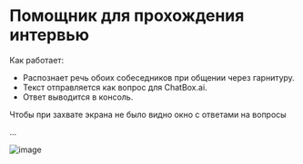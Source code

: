 # Помощник для прохождения интервью

Как работает:

* Распознает речь обоих собеседников при общении через гарнитуру.
* Текст отправляется как вопрос для ChatBox.ai.
* Ответ выводится в консоль.

Чтобы при захвате экрана не было видно окно с ответами на вопросы

...

![image](https://github.com/user-attachments/assets/a51c818e-af14-4749-8372-91bdd5ac2d60)


